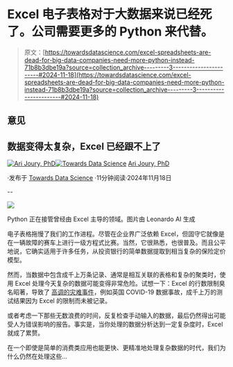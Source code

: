 # Excel 电子表格对于大数据来说已经死了。公司需要更多的 Python 来代替。

> 原文：[https://towardsdatascience.com/excel-spreadsheets-are-dead-for-big-data-companies-need-more-python-instead-71b8b3dbe19a?source=collection_archive---------3-----------------------#2024-11-18](https://towardsdatascience.com/excel-spreadsheets-are-dead-for-big-data-companies-need-more-python-instead-71b8b3dbe19a?source=collection_archive---------3-----------------------#2024-11-18)

## 意见

## 数据变得太复杂，Excel 已经跟不上了

[](https://arijoury.medium.com/?source=post_page---byline--71b8b3dbe19a--------------------------------)[![Ari Joury, PhD](../Images/5b9e49279fb3f26373b393f29a4daaf7.png)](https://arijoury.medium.com/?source=post_page---byline--71b8b3dbe19a--------------------------------)[](https://towardsdatascience.com/?source=post_page---byline--71b8b3dbe19a--------------------------------)[![Towards Data Science](../Images/a6ff2676ffcc0c7aad8aaf1d79379785.png)](https://towardsdatascience.com/?source=post_page---byline--71b8b3dbe19a--------------------------------) [Ari Joury, PhD](https://arijoury.medium.com/?source=post_page---byline--71b8b3dbe19a--------------------------------)

·发布于 [Towards Data Science](https://towardsdatascience.com/?source=post_page---byline--71b8b3dbe19a--------------------------------) ·11分钟阅读·2024年11月18日

--

![](../Images/12db713b13759928d1e086bedf6f549a.png)

Python 正在接管曾经由 Excel 主导的领域。图片由 Leonardo AI 生成

电子表格拖慢了我们的工作进程。尽管在企业界广泛依赖 Excel，但固守它就像是在一辆故障的赛车上进行一级方程式比赛。当然，它很熟悉，也很普及。而且公平地说，它确实适用于许多任务，从投资银行的简单数据提取到相当复杂的保险定价模型。

然而，当数据中包含成千上万条记录、通常是相互关联的表格和复杂的聚类时，使用 Excel 处理今天复杂的数据可能变得非常危险。试想一下：Excel 的行数限制臭名昭著，导致了 [高调的灾难事件](https://www.bbc.co.uk/news/technology-54423988.amp)，例如英国 COVID-19 数据事故，成千上万的测试结果因为 Excel 的限制而未被记录。

或者考虑一下那些无数浪费的时间，反复检查手动输入的数据，最后仍然得出可能受人为错误影响的报告。事实是，当你处理的数据分析达到一定复杂度时，Excel 就成了累赘。

在一个即使是简单的消费类应用也能更快、更精准地处理复杂数据的时代，我们为什么仍然在处理这些…
